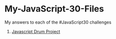 # My-JavaScript-30-Files
My answers to each of the #JavaScript30 challenges

<ol>
<li><a href="https://github.com/nicolasqueen/My-JavaScript-30-Files/blob/master/JavaScript%20Drum%20Kit/index.html">Javascript Drum Project</a></li>
</ol>
